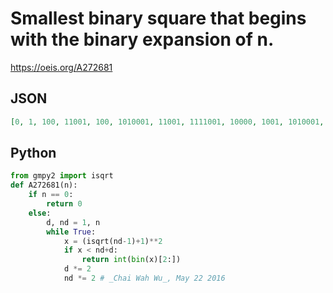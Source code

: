 # Smallest binary square that begins with the binary expansion of n\.
https://oeis.org/A272681
## JSON
```JSON
[0, 1, 100, 11001, 100, 1010001, 11001, 1111001, 10000, 1001, 1010001, 101101001, 11001, 110111001, 11100001, 1111001, 10000, 10001000001, 100100, 1001110001, 1010001, 10101001, 101101001, 10111110001, 110001, 11001, 1101001001, 110111001, 11100001, 111010001001]
```
## Python
```Python
from gmpy2 import isqrt
def A272681(n):
    if n == 0:
        return 0
    else:
        d, nd = 1, n
        while True:
            x = (isqrt(nd-1)+1)**2
            if x < nd+d:
                return int(bin(x)[2:])
            d *= 2
            nd *= 2 # _Chai Wah Wu_, May 22 2016
```
